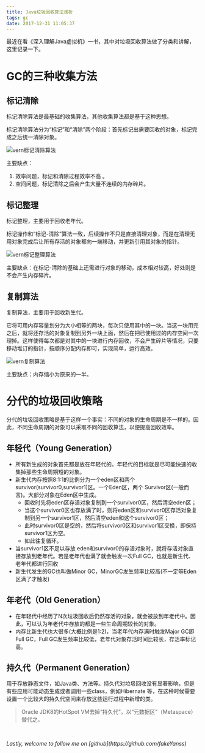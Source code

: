 ```yaml
---
title: Java垃圾回收算法浅析
tags: gc
date: 2017-12-31 11:05:37
---
```

最近在看《深入理解Java虚拟机》一书，其中对垃圾回收算法做了分类和讲解，这里记录一下。
<!--more-->

# GC的三种收集方法

## 标记清除

标记清除算法是最基础的收集算法，其他收集算法都是基于这种思想。

标记清除算法分为“标记”和“清除”两个阶段：首先标记出需要回收的对象，标记完成之后统一清除对象。

![vern标记清除算法](http://pic.yanss.top/vern标记清除算法.jpg)

主要缺点：

1. 效率问题，标记和清除过程效率不高 。
2. 空间问题，标记清除之后会产生大量不连续的内存碎片。

## 标记整理

标记整理，主要用于回收老年代。

标记操作和“标记-清除”算法一致，后续操作不只是直接清理对象，而是在清理无用对象完成后让所有存活的对象都向一端移动，并更新引用其对象的指针。

![vern标记整理算法](http://pic.yanss.top/vern标记整理算法.jpg)

主要缺点：在标记-清除的基础上还需进行对象的移动，成本相对较高，好处则是不会产生内存碎片。

## 复制算法

复制算法，主要用于回收新生代。

它将可用内存容量划分为大小相等的两块，每次只使用其中的一块。当这一块用完之后，就将还存活的对象复制到另外一块上面，然后在把已使用过的内存空间一次理掉。这样使得每次都是对其中的一块进行内存回收，不会产生碎片等情况，只要移动堆订的指针，按顺序分配内存即可，实现简单，运行高效。

![vern复制算法](http://pic.yanss.top/vern复制算法.jpg)

主要缺点：内存缩小为原来的一半。

# 分代的垃圾回收策略

分代的垃圾回收策略是基于这样一个事实：不同的对象的生命周期是不一样的。因此，不同生命周期的对象可以采取不同的回收算法，以便提高回收效率。

## 年轻代（Young Generation）

* 所有新生成的对象首先都是放在年轻代的。年轻代的目标就是尽可能快速的收集掉那些生命周期短的对象。
* 新生代内存按照8:1:1的比例分为一个eden区和两个survivor(survivor0,survivor1)区。一个Eden区，两个 Survivor区(一般而言)。大部分对象在Eden区中生成。
  * 回收时先将eden区存活对象复制到一个survivor0区，然后清空eden区；
  * 当这个survivor0区也存放满了时，则将eden区和survivor0区存活对象复制到另一个survivor1区，然后清空eden和这个survivor0区；
  * 此时survivor0区是空的，然后将survivor0区和survivor1区交换，即保持survivor1区为空。 
  * 如此往复循环。
* 当survivor1区不足以存放 eden和survivor0的存活对象时，就将存活对象直接存放到老年代。若是老年代也满了就会触发一次Full GC，也就是新生代、老年代都进行回收
* 新生代发生的GC也叫做Minor GC，MinorGC发生频率比较高(不一定等Eden区满了才触发)

## 年老代（Old Generation）

* 在年轻代中经历了N次垃圾回收后仍然存活的对象，就会被放到年老代中。因此，可以认为年老代中存放的都是一些生命周期较长的对象。
* 内存比新生代也大很多(大概比例是1:2)，当老年代内存满时触发Major GC即Full GC，Full GC发生频率比较低，老年代对象存活时间比较长，存活率标记高。

## 持久代（Permanent Generation）

用于存放静态文件，如Java类、方法等。持久代对垃圾回收没有显著影响，但是有些应用可能动态生成或者调用一些class，例如Hibernate 等，在这种时候需要设置一个比较大的持久代空间来存放这些运行过程中新增的类。

> Oracle JDK8的HotSpot VM去掉“持久代”，以“元数据区”（Metaspace）替代之。



<br>
<p id="div-border-top-red"><i>Lastly, welcome to follow me on [github](https://github.com/fakeYanss)</i></p>
